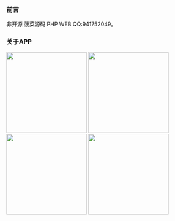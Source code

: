 ### 前言
非开源 菠菜源码 PHP WEB QQ:941752049。

### 关于APP 
<div class="center">
<img src="https://raw.githubusercontent.com/gottenguo/showHand/master/home.png" width="210" > <img src="https://raw.githubusercontent.com/gottenguo/showHand/master/wallet.png" width="210" > <img src="https://raw.githubusercontent.com/gottenguo/showHand/master/service.png" width="210" > <img src="https://raw.githubusercontent.com/gottenguo/showHand/master/me.png" width="210" >
</div>
